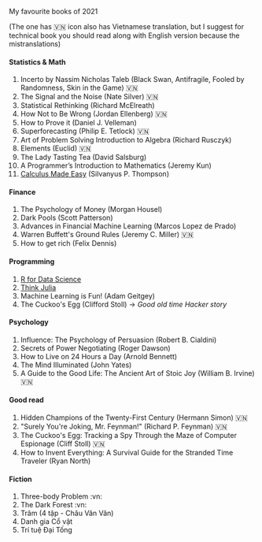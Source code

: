 My favourite books of 2021

(The one has :vietnam: icon also has Vietnamese translation, but I suggest for technical book you should read along with English version because the mistranslations)

#### Statistics & Math
1. Incerto by Nassim Nicholas Taleb (Black Swan, Antifragile, Fooled by Randomness, Skin in the Game) :vietnam:
2. The Signal and the Noise (Nate Silver) :vietnam:
3. Statistical Rethinking (Richard McElreath)
4. How Not to Be Wrong (Jordan Ellenberg) :vietnam:
5. How to Prove it (Daniel J. Velleman)
6. Superforecasting (Philip E. Tetlock) :vietnam:
7. Art of Problem Solving Introduction to Algebra (Richard Rusczyk)
8. Elements (Euclid) :vietnam:
9. The Lady Tasting Tea (David Salsburg)
10. A Programmer’s Introduction to Mathematics (Jeremy Kun)
11. [Calculus Made Easy](https://calculusmadeeasy.org/) (Silvanyus P. Thompson)

#### Finance
1. The Psychology of Money (Morgan Housel)
2. Dark Pools (Scott Patterson)
3. Advances in Financial Machine Learning (Marcos Lopez de Prado)
4. Warren Buffett's Ground Rules (Jeremy C. Miller) :vietnam:
5. How to get rich (Felix Dennis)

#### Programming
1. [R for Data Science](https://r4ds.had.co.nz/)
2. [Think Julia](https://benlauwens.github.io/ThinkJulia.jl/latest/book.html)
3. Machine Learning is Fun! (Adam Geitgey)
4. The Cuckoo's Egg (Clifford Stoll) -> *Good old time Hacker story*

#### Psychology
1. Influence: The Psychology of Persuasion (Robert B. Cialdini)
2. Secrets of Power Negotiating (Roger Dawson)
3. How to Live on 24 Hours a Day (Arnold Bennett)
4. The Mind Illuminated (John Yates)
5. A Guide to the Good Life: The Ancient Art of Stoic Joy (William B. Irvine) :vietnam:

#### Good read
1. Hidden Champions of the Twenty-First Century (Hermann Simon) :vietnam:
2. "Surely You're Joking, Mr. Feynman!" (Richard P. Feynman) :vietnam:
3. The Cuckoo's Egg: Tracking a Spy Through the Maze of Computer Espionage (Cliff Stoll) :vietnam:
4. How to Invent Everything: A Survival Guide for the Stranded Time Traveler (Ryan North)

#### Fiction
1. Three-body Problem :vn:
2. The Dark Forest :vn:
3. Trâm (4 tập - Châu Văn Văn)
4. Danh gia Cổ vật
5. Trí tuệ Đại Tống
